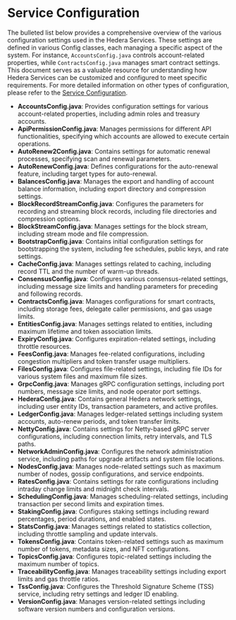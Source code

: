 # Service Configuration

The bulleted list below provides a comprehensive overview of the various configuration settings used in the Hedera Services. These settings are defined in various Config classes,
each managing a specific aspect of the system. For instance,
`AccountsConfig.java` controls account-related properties, while
`ContractsConfig.java` manages smart contract settings.
This document serves as a valuable resource for understanding how
Hedera Services can be customized and configured to meet specific requirements.
For more detailed information on other types of configuration, please refer to the
[Service Configuration](hedera-node/docs/services-configuration.md).

- **AccountsConfig.java**: Provides configuration settings for various account-related properties, including admin roles and treasury accounts.
- **ApiPermissionConfig.java**: Manages permissions for different API functionalities, specifying which accounts are allowed to execute certain operations.
- **AutoRenew2Config.java**: Contains settings for automatic renewal processes, specifying scan and renewal parameters.
- **AutoRenewConfig.java**: Defines configurations for the auto-renewal feature, including target types for auto-renewal.
- **BalancesConfig.java**: Manages the export and handling of account balance information, including export directory and compression settings.
- **BlockRecordStreamConfig.java**: Configures the parameters for recording and streaming block records, including file directories and compression options.
- **BlockStreamConfig.java**: Manages settings for the block stream, including stream mode and file compression.
- **BootstrapConfig.java**: Contains initial configuration settings for bootstrapping the system, including fee schedules, public keys, and rate settings.
- **CacheConfig.java**: Manages settings related to caching, including record TTL and the number of warm-up threads.
- **ConsensusConfig.java**: Configures various consensus-related settings, including message size limits and handling parameters for preceding and following records.
- **ContractsConfig.java**: Manages configurations for smart contracts, including storage fees, delegate caller permissions, and gas usage limits.
- **EntitiesConfig.java**: Manages settings related to entities, including maximum lifetime and token association limits.
- **ExpiryConfig.java**: Configures expiration-related settings, including throttle resources.
- **FeesConfig.java**: Manages fee-related configurations, including congestion multipliers and token transfer usage multipliers.
- **FilesConfig.java**: Configures file-related settings, including file IDs for various system files and maximum file sizes.
- **GrpcConfig.java**: Manages gRPC configuration settings, including port numbers, message size limits, and node operator port settings.
- **HederaConfig.java**: Contains general Hedera network settings, including user entity IDs, transaction parameters, and active profiles.
- **LedgerConfig.java**: Manages ledger-related settings including system accounts, auto-renew periods, and token transfer limits.
- **NettyConfig.java**: Contains settings for Netty-based gRPC server configurations, including connection limits, retry intervals, and TLS paths.
- **NetworkAdminConfig.java**: Configures the network administration service, including paths for upgrade artifacts and system file locations.
- **NodesConfig.java**: Manages node-related settings such as maximum number of nodes, gossip configurations, and service endpoints.
- **RatesConfig.java**: Contains settings for rate configurations including intraday change limits and midnight check intervals.
- **SchedulingConfig.java**: Manages scheduling-related settings, including transaction per second limits and expiration times.
- **StakingConfig.java**: Configures staking settings including reward percentages, period durations, and enabled states.
- **StatsConfig.java**: Manages settings related to statistics collection, including throttle sampling and update intervals.
- **TokensConfig.java**: Contains token-related settings such as maximum number of tokens, metadata sizes, and NFT configurations.
- **TopicsConfig.java**: Configures topic-related settings including the maximum number of topics.
- **TraceabilityConfig.java**: Manages traceability settings including export limits and gas throttle ratios.
- **TssConfig.java**: Configures the Threshold Signature Scheme (TSS) service, including retry settings and ledger ID enabling.
- **VersionConfig.java**: Manages version-related settings including software version numbers and configuration versions.
